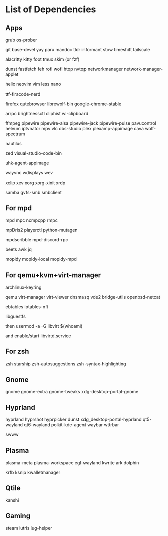 # List of Dependencies

## Apps

grub os-prober

git base-devel yay paru mandoc tldr informant stow timeshift tailscale

alacritty kitty foot tmux skim (or fzf)

dunst fastfetch feh rofi wofi htop nvtop networkmanager network-manager-applet

helix neovim vim less nano

ttf-firacode-nerd

firefox qutebrowser librewolf-bin google-chrome-stable

arrpc brightnessctl cliphist wl-clipboard

ffmpeg pipewire pipewire-alsa pipewire-jack pipewire-pulse pavucontrol helvum iptvnator mpv vlc obs-studio plex plexamp-appimage cava wolf-spectrum

nautilus

zed visual-studio-code-bin

uhk-agent-appimage

wayvnc wdisplays wev

xclip xev xorg xorg-xinit xrdp

samba gvfs-smb smbclient

## For mpd

mpd mpc ncmpcpp rmpc 

mpDris2 playerctl python-mutagen

mpdscribble mpd-discord-rpc

beets awk jq

mopidy mopidy-local mopidy-mpd

## For qemu+kvm+virt-manager

archlinux-keyring

qemu virt-manager virt-viewer dnsmasq vde2 bridge-utils openbsd-netcat

ebtables iptables-nft

libguestfs

then usermod -a -G libvirt $(whoami)

and enable/start libvirtd.service

## For zsh

zsh starship zsh-autosuggestions zsh-syntax-highlighting

## Gnome

gnome gnome-extra gnome-tweaks xdg-desktop-portal-gnome

## Hyprland

hyprland hyprshot hyprpicker dunst xdg_desktop-portal-hyprland qt5-wayland qt6-wayland polkit-kde-agent waybar wttrbar

swww

## Plasma

plasma-meta plasma-workspace egl-wayland kwrite ark dolphin

krfb ksnip kwalletmanager

## Qtile

kanshi

## Gaming

steam lutris lug-helper

